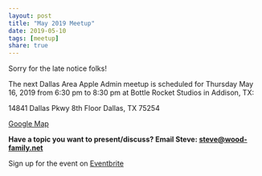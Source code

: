 ```yaml
---
layout: post
title: "May 2019 Meetup"
date: 2019-05-10
tags: [meetup]
share: true
---
```

Sorry for the late notice folks!

The next Dallas Area Apple Admin meetup is scheduled for Thursday May 16, 2019 from 6:30 pm to 8:30 pm at Bottle Rocket Studios in Addison, TX:

14841 Dallas Pkwy
8th Floor
Dallas, TX 75254

[Google Map](https://www.google.com/maps/place/Bottle+Rocket/@32.949566,-96.824076,15z/data=!4m2!3m1!1s0x0:0x21f21e03b3ac6715?sa=X&ved=0ahUKEwiEl7_qn4ncAhUBULwKHR9yBtAQ_BIInwEwEQ)


**Have a topic you want to present/discuss? Email Steve: steve@wood-family.net**


Sign up for the event on [Eventbrite](https://www.eventbrite.com/e/dallas-apple-admin-meet-up-may-2019-tickets-61694539027)
